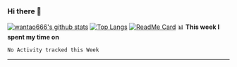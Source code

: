 ### Hi there 👋

<!--
**wantao666/wantao666** is a ✨ _special_ ✨ repository because its `README.md` (this file) appears on your GitHub profile.

Here are some ideas to get you started:

- 🔭 I’m currently working on ...
- 🌱 I’m currently learning ...
- 👯 I’m looking to collaborate on ...
- 🤔 I’m looking for help with ...
- 💬 Ask me about ...
- 📫 How to reach me: ...
- 😄 Pronouns: ...
- ⚡ Fun fact: ...
-->
[![wantao666's github stats](https://github-readme-stats.vercel.app/api?username=wantao666&count_private=true&show_icons=true)](https://github.com/anuraghazra/github-readme-stats)
[![Top Langs](https://github-readme-stats.vercel.app/api/top-langs/?username=wantao666&count_private=true&layout=compact)](https://github.com/anuraghazra/github-readme-stats)
[![ReadMe Card](https://github-readme-stats.vercel.app/api/pin/?username=wantao666&repo=github-readme-stats)](https://github.com/anuraghazra/github-readme-stats)
📊 **This week I spent my time on**
<!--START_SECTION:waka-->
```text
No Activity tracked this Week
```
<!--END_SECTION:waka-->

***
